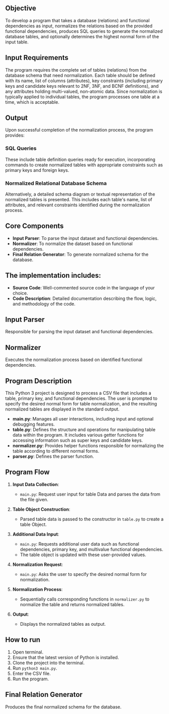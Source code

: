 ## Objective
To develop a program that takes a database (relations) and functional dependencies as input, normalizes the relations based on the provided functional dependencies, produces SQL queries to generate the normalized database tables, and optionally determines the highest normal form of the input table.

## Input Requirements
The program requires the complete set of tables (relations) from the database schema that need normalization. Each table should be defined with its name, list of columns (attributes), key constraints (including primary keys and candidate keys relevant to 2NF, 3NF, and BCNF definitions), and any attributes holding multi-valued, non-atomic data. Since normalization is typically applied to individual tables, the program processes one table at a time, which is acceptable.

## Output
Upon successful completion of the normalization process, the program provides:

### SQL Queries
These include table definition queries ready for execution, incorporating commands to create normalized tables with appropriate constraints such as primary keys and foreign keys.

### Normalized Relational Database Schema
Alternatively, a detailed schema diagram or textual representation of the normalized tables is presented. This includes each table's name, list of attributes, and relevant constraints identified during the normalization process.

## Core Components
- **Input Parser**: To parse the input dataset and functional dependencies.
- **Normalizer**: To normalize the dataset based on functional dependencies.
- **Final Relation Generator**: To generate normalized schema for the database.

## The implementation includes:
- **Source Code**: Well-commented source code in the language of your choice.
- **Code Description**: Detailed documentation describing the flow, logic, and methodology of the code.

## Input Parser
Responsible for parsing the input dataset and functional dependencies.

## Normalizer
Executes the normalization process based on identified functional dependencies.

## Program Description
This Python 3 project is designed to process a CSV file that includes a table, primary key, and functional dependencies. The user is prompted to specify the desired normal form for table normalization, and the resulting normalized tables are displayed in the standard output.

- **main.py**: Manages all user interactions, including input and optional debugging features.
- **table.py**: Defines the structure and operations for manipulating table data within the program. It includes various getter functions for accessing information such as super keys and candidate keys.
- **normalizer.py**: Provides helper functions responsible for normalizing the table according to different normal forms.
- **parser.py**: Defines the parser function.

## Program Flow
1. **Input Data Collection**:
   - `main.py`: Request user input for table Data and parses the data from the file given.
   
2. **Table Object Construction**:
   - Parsed table data is passed to the constructor in `table.py` to create a table Object.

3. **Additional Data Input**:
   - `main.py`: Requests additional user data such as functional dependencies, primary key, and multivalue functional dependencies.
   - The table object is updated with these user-provided values.

4. **Normalization Request**:
   - `main.py`: Asks the user to specify the desired normal form for normalization.

5. **Normalization Process**:
   - Sequentially calls corresponding functions in `normalizer.py` to normalize the table and returns normalized tables.

6. **Output**:
   - Displays the normalized tables as output.

## How to run
1. Open terminal.
2. Ensure that the latest version of Python is installed.
3. Clone the project into the terminal.
4. Run `python3 main.py`.
5. Enter the CSV file.
6. Run the program.

## Final Relation Generator
Produces the final normalized schema for the database.
